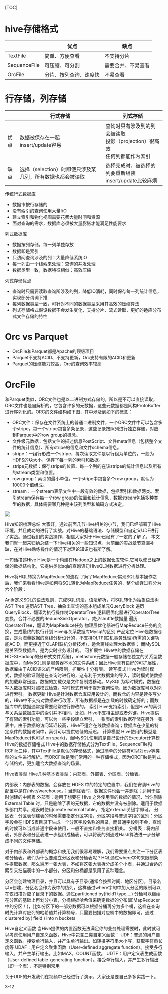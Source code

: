 [TOC]

# hive存储格式
|              |         优点         |       缺点       |
| ------------ | -------------------- | ---------------- |
| TextFile     | 简单、方便查看        | 不支持分片        |
| SequenceFile | 可压缩、可分割        | 需要合并、不易查看 |
| OrcFile      | 分片、按列查询、速度快 | 不易查看          |


# 行存储，列存储



|     |                       行式存储                        |                                  列式存储                                  |
| --- | ---------------------------------------------------- | ------------------------------------------------------------------------- |
| 优点 | 数据被保存在一起</br>insert/update容易                 | 查询时只有涉及到的列会被读取</br>投影（projection）很高效</br>任何列都能作为索引 |
| 缺点 | 选择（selection）时即使只涉及某几列，所有数据也都会被读取 | 选择完成时，被选择的列要重新组装</br>insert/update比较麻烦                     |

传统行式数据库
+ 数据市按行存储的
+ 没有索引的查询使用大量I/O
+ 建立索引和物化视图需要花费大量时间和资源
+ 面对查询的需求，数据库必须被大量膨胀才能满足性能要求

列式数据库
+ 数据按列存储，每一列单独存放
+ 数据即是索引
+ 只访问查询涉及的列：大量降低系统IO
+ 每一列由一个线索来处理：查询的并发处理
+ 数据类型一致，数据特征相似：高效压缩

列式存储优点
+ 查询时只需要读取查询所涉及的列，降低IO消耗，同时保存每一列统计信息，实现部分谓词下推
+ 每列数据类型一致，可针对不同的数据类型采用其高效的压缩算法
+ 列式存储格式假设数据不会发生变化，支持分片、流式读取，更好的适应分布式文件存储的特性

# Orc vs Parquet
+ OrcFile和Parquet都是Apache的顶级项目
+ Parquet不支持ACID、不支持更新，Orc支持有限的ACID和更新
+ Parquet的压缩能力较高，Orc的查询效率较高


# OrcFile

和Parquet类似，ORC文件也是以二进制方式存储的，所以是不可以直接读取，ORC文件也是自解析的，它包含许多的元数据，这些元数据都是同构ProtoBuffer进行序列化的。ORC的文件结构如下图，其中涉及到如下的概念：
+ ORC文件：保存在文件系统上的普通二进制文件，一个ORC文件中可以包含多个stripe，每一个stripe包含多条记录，这些记录按照列进行独立存储，对应到Parquet中的row group的概念。
+ 文件级元数据：包括文件的描述信息PostScript、文件meta信息（包括整个文件的统计信息）、所有stripe的信息和文件schema信息。
+ stripe：一组行形成一个stripe，每次读取文件是以行组为单位的，一般为HDFS的块大小，保存了每一列的索引和数据。
+ stripe元数据：保存stripe的位置、每一个列的在该stripe的统计信息以及所有的stream类型和位置。
+ row group：索引的最小单位，一个stripe中包含多个row group，默认为10000个值组成。
+ stream：一个stream表示文件中一段有效的数据，包括索引和数据两类。索引stream保存每一个row group的位置和统计信息，数据stream包括多种类型的数据，具体需要哪几种是由该列类型和编码方式决定。


![](https://raw.githubusercontent.com/1990frog/imagebed/default/20210419002926.jpg)



Hive知识梳理总结
大家好，通过前面几节Hive相关的小节，我们已经部署了Hive环境，并且成功的进行了实战。对Hive的基础语法、存储模型和自定义UDF进行了实战。通过我们的实战操作，相信大家对于Hive已经有了一定的了解了。
本文我们就一起来归纳总结一下Hive相关的一些知识点，为前面的实战章节查漏补缺，在对Hive熟练操作的情况下对理论知识也有所了解。

一句话描述Hive
Hive是一个构建在Hadoop之上的数据仓库软件,它可以使已经存储的数据结构化，它提供类似sql的查询语句HiveQL对数据进行分析处理。

Hive将HQL转换为MapReduce的流程
了解了MapReduce实现SQL基本操作之后，我们来看看Hive是如何将SQL转化为MapReduce任务的，整个编译过程分为六个阶段：

Antlr定义SQL的语法规则，完成SQL词法，语法解析，将SQL转化为抽象语法树AST Tree
遍历AST Tree，抽象出查询的基本组成单元QueryBlock
遍历QueryBlock，翻译为执行操作树OperatorTree
逻辑层优化器进行OperatorTree变换，合并不必要的ReduceSinkOperator，减少shuffle数据量
遍历OperatorTree，翻译为MapReduce任务
物理层优化器进行MapReduce任务的变换，生成最终的执行计划
Hive与关系数据库Mysql的区别
产品定位
Hive是数据仓库，是为海量数据的离线分析设计的，不支持OLTP(联机事务处理)所需的关键功能ACID，而更接近于OLAP(联机分析技术)，适合离线处理大数据集；
而MySQL是关系型数据库，是为实时业务设计的。
可扩展性
Hive中的数据存储在HDFS(Hadoop的分布式文件系统)，metastore元数据一般存储在独立的关系型数据库中，而MySQL则是服务器本地的文件系统；因此Hive具有良好的可扩展性，数据库由于ACID语义的严格限制，扩展性十分有限。
读写模式
Hive为读时模式，数据的验证则是在查询时进行的，这有利于大数据集的导入，读时模式使数据的加载非常迅速，数据的加载仅是文件复制或移动。MySQL为写时模式，数据在写入数据库时对照模式检查。写时模式有利于提升查询性能，因为数据库可以对列进行索引。
数据更新
Hive是针对数据仓库应用设计的，而数仓的内容是读多写少的，Hive中不支持对数据进行改写，所有数据都是在加载的时候确定好的；而数据库中的数据通常是需要经常进行修改的。
索引
Hive支持索引，但是Hive的索引与关系型数据库中的索引并不相同，比如，Hive不支持主键或者外键。Hive提供了有限的索引功能，可以为一些字段建立索引，一张表的索引数据存储在另外一张表中。由于数据的访问延迟较高，Hive不适合在线数据查询；数据库在少量的特定条件的数据访问中，索引可以提供较低的延迟。
计算模型
Hive使用的模型是MapReduce(也可以 on spark)，而MySQL使用的是自己设计的Executor计算模
Hive的数据存储格式
Hive中的数据存储格式分为TextFile、SequenceFile和RCFile三种，其中TextFile是默认的存储格式，通过简单的分隔符可以对csv等类型的文件进行解析。而ORCFile是我们常用的一种存储格式，因为ORCFile是列式存储格式，更加适合大数据查询的场景。

Hive表类型
Hive几种基本表类型：内部表、外部表、分区表、分桶表。

内部表：内部表的数据，会存放在 HDFS 中的特定的位置中，我们在安装Hive的配置中是在/hive/warehouse。；当删除表时，数据文件也会一并删除；适用于临时创建的中间表
外部表：适用于想要在 Hive 之外使用表的数据的情况．当你删除 External Table 时，只是删除了表的元数据，它的数据并没有被删除。适用于数据多部门共享。建表时使用create external table。 指定external关键字即可。
分区表：分区表创建表的时候需要指定分区字段，分区字段与普通字段的区别：分区字段会在HDFS表目录下生成一个分区字段名称的目录，而普通字段则不会，查询的时候可以当成普通字段来使用，一般不直接和业务直接相关。
分桶表：将内部表，外部表和分区表进一步组织成桶表，可以将表的列通过Hash算法进一步分解成不同的文件存储。

对于内部表和外部表的概念和使用我们很容易理解，我们需要重点关注一下分区表和分桶表。我们为什么要建立分区表和分桶表呢？HQL通过where字句来限制条件提取数据，那么遍历一张大表，不如将这张大表拆分成多个小表，并通过合适的索引来扫描表中的一小部分，分区和分桶都是采用了这种理念。

分区会创建物理目录，并且可以具有子目录(通常会按照时间、地区分区)，目录名以=创建，分区名会作为表中的伪列，这样通过where字句中加入分区的限制可以在仅扫描对应子目录下的数据。通过partitioned by(field1 type,…)
分桶可以继续在分区的基础上再划分小表，分桶根据哈希值来确定数据的分布(即MapReducer中的分区！)，比如分区下的一部分数据可以根据分桶再分为多个桶，这样在查询时先计算对应列的哈希值并计算桶号，只需要扫描对应桶中的数据即可。通过 clustered by( field ) into n buckets

Hive自定义函数
当Hive提供的内置函数无法满足你的业务处理需要时，此时就可以考虑使用用户自定义函数，Hive中包含三类自定义函数：
UDF：普通的用户自定义函数。接受单行输入，并产生单行输出。如转换字符串大小写，获取字符串长度等
UDAF：用户定义聚集函数（User-defined aggregate function）。接受多行输入，并产生单行输出。比如MAX，COUNT函数。
UDTF：用户定义表生成函数（User-defined table-generating function）。接受单行输入，并产生多行输出（即一个表），不是特别常用

关于UDF的开发我们在视频中已经进行了演示，大家还是要自己多多实践一下。


3-12